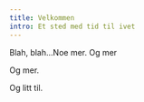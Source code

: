 ```yaml
---
title: Velkommen
intro: Et sted med tid til ivet
---
```


Blah, blah...Noe mer. Og mer

Og mer.

Og litt til.
